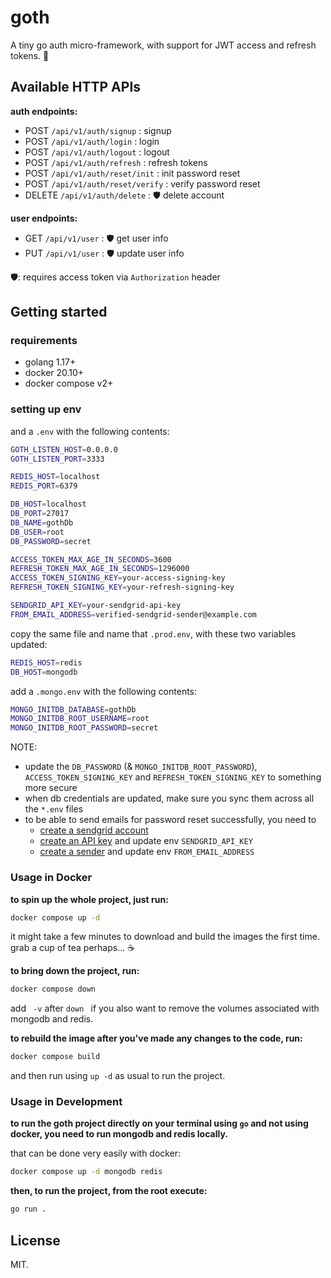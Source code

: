 # goth

A tiny go auth micro-framework, with support for JWT access and refresh tokens. 🔐

## Available HTTP APIs

**auth endpoints:**

- POST `/api/v1/auth/signup` : signup
- POST `/api/v1/auth/login` : login
- POST `/api/v1/auth/logout` : logout
- POST `/api/v1/auth/refresh` : refresh tokens
- POST `/api/v1/auth/reset/init` : init password reset
- POST `/api/v1/auth/reset/verify` : verify password reset
- DELETE `/api/v1/auth/delete` : 🛡 delete account

**user endpoints:**

- GET `/api/v1/user` : 🛡 get user info
- PUT `/api/v1/user` : 🛡 update user info

🛡: requires access token via `Authorization` header

## Getting started

### requirements

- golang 1.17+
- docker 20.10+
- docker compose v2+

### setting up env

and a `.env` with the following contents:

```sh
GOTH_LISTEN_HOST=0.0.0.0
GOTH_LISTEN_PORT=3333

REDIS_HOST=localhost
REDIS_PORT=6379

DB_HOST=localhost
DB_PORT=27017
DB_NAME=gothDb
DB_USER=root
DB_PASSWORD=secret

ACCESS_TOKEN_MAX_AGE_IN_SECONDS=3600
REFRESH_TOKEN_MAX_AGE_IN_SECONDS=1296000
ACCESS_TOKEN_SIGNING_KEY=your-access-signing-key
REFRESH_TOKEN_SIGNING_KEY=your-refresh-signing-key

SENDGRID_API_KEY=your-sendgrid-api-key
FROM_EMAIL_ADDRESS=verified-sendgrid-sender@example.com
```

copy the same file and name that `.prod.env`, with these two variables updated:

```sh
REDIS_HOST=redis
DB_HOST=mongodb
```

add a `.mongo.env` with the following contents:

```sh
MONGO_INITDB_DATABASE=gothDb
MONGO_INITDB_ROOT_USERNAME=root
MONGO_INITDB_ROOT_PASSWORD=secret
```

NOTE:

- update the `DB_PASSWORD` (& `MONGO_INITDB_ROOT_PASSWORD`), `ACCESS_TOKEN_SIGNING_KEY` and `REFRESH_TOKEN_SIGNING_KEY` to something more secure
- when db credentials are updated, make sure you sync them across all the `*.env` files
- to be able to send emails for password reset successfully, you need to 
  - [create a sendgrid account](https://sendgrid.com/)
  - [create an API key](https://app.sendgrid.com/settings/api_keys) and update env `SENDGRID_API_KEY`
  - [create a sender](https://app.sendgrid.com/settings/sender_auth/senders/new) and update env `FROM_EMAIL_ADDRESS`

### Usage in Docker

**to spin up the whole project, just run:**

```sh
docker compose up -d
```

it might take a few minutes to download and build the images the first time. grab a cup of tea perhaps... ☕️

**to bring down the project, run:**

```sh
docker compose down
```

add ` -v` after `down ` if you also want to remove the volumes associated with mongodb and redis.

**to rebuild the image after you've made any changes to the code, run:**

```sh
docker compose build
```

and then run using `up -d` as usual to run the project.

### Usage in Development

**to run the goth project directly on your terminal using `go` and not using docker, you need to run mongodb and redis locally.**

that can be done very easily with docker:

```sh
docker compose up -d mongodb redis
```

**then, to run the project, from the root execute:**

```sh
go run .
```

## License

MIT.
